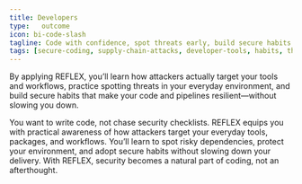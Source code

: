```yaml
---
title: Developers
type:   outcome
icon: bi-code-slash
tagline: Code with confidence, spot threats early, build secure habits
tags: [secure-coding, supply-chain-attacks, developer-tools, habits, threat-awareness ,everyday-security]
---
```

By applying REFLEX, you’ll learn how attackers actually target your tools and workflows, practice spotting threats in your everyday environment, and build secure habits that make your code and pipelines resilient—without slowing you down.


You want to write code, not chase security checklists. REFLEX equips you with practical awareness of how attackers target your everyday tools, packages, and workflows. You’ll learn to spot risky dependencies, protect your environment, and adopt secure habits without slowing down your delivery. With REFLEX, security becomes a natural part of coding, not an afterthought.